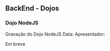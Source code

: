 ## BackEnd - Dojos

### Dojo NodeJS
Gravação do Dojo NodeJS 
Data: 
Apresentador: 
<div style="position: relative; padding-bottom: 56.25%; height: 0; overflow: hidden;">
    Em breve
</div>